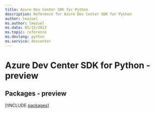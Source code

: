 ```yaml
---
title: Azure Dev Center SDK for Python
description: Reference for Azure Dev Center SDK for Python
author: lmazuel
ms.author: lmazuel
ms.data: 05/15/2023
ms.topic: reference
ms.devlang: python
ms.service: devcenter
---
```

# Azure Dev Center SDK for Python - preview
## Packages - preview
[!INCLUDE [packages](dev-center-index.md)]